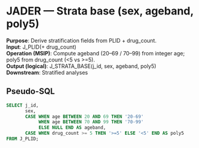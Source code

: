 # JADER — Strata base (sex, ageband, poly5)

**Purpose**: Derive stratification fields from PLID + drug_count.  
**Input**: J_PLID(+ drug_count)  
**Operation (MSIP)**: Compute ageband (20–69 / 70–99) from integer age; poly5 from drug_count (<5 vs >=5).  
**Output (logical)**: J_STRATA_BASE(j_id, sex, ageband, poly5)  
**Downstream**: Stratified analyses

## Pseudo-SQL
```sql
SELECT j_id,
       sex,
       CASE WHEN age BETWEEN 20 AND 69 THEN '20-69'
            WHEN age BETWEEN 70 AND 99 THEN '70-99'
            ELSE NULL END AS ageband,
       CASE WHEN drug_count >= 5 THEN '>=5' ELSE '<5' END AS poly5
FROM J_PLID;

```

